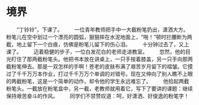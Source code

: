# 境界
　　“丁铃铃”，下课了。 
　　一位青年教师把手中一大截粉笔扔出，潇洒大方。粉笔儿在空中划过一个漂亮的圆弧，狠狠摔在水泥地面上，“啪！”顿时拦腰断为两截，地上留下一个白痕，仿佛是粉笔儿留下的伤心泪。 
　　十分钟过去了，又上课了。 
　　迈着稳健的步子，一位白发花白的老师走进教室。 
　　忽然，他的目光盯住了那两截粉笔头。他把书本放在讲桌上，一只手按着膝盖，另一只手向那两截粉笔伸去。那是一双怎样的手啊！苍老的皮肤布满了艰苦岁月留下的褶皱。它摸过了千千万万本作业，打过千千万万个单调的对错号。现在又伸向了别人瞧不上眼的两截粉笔，这是一个简单的动作，却令他的学生永远难忘了。 
　　他拾起两截粉笔头。一截放在粉笔盒中，另一截，老教师就用着它，写下了要讲的课题：继续保持艰苦奋斗的作风。 
　　同学们不禁赞叹道：呵，好潇洒、好俊逸的粉笔字！
 